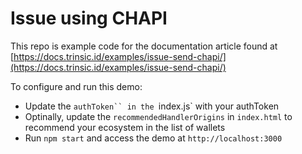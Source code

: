 # Issue using CHAPI

This repo is example code for the documentation article found at [https://docs.trinsic.id/examples/issue-send-chapi/](https://docs.trinsic.id/examples/issue-send-chapi/)

To configure and run this demo:

- Update the `authToken`` in the `index.js` with your authToken
- Optinally, update the `recommendedHandlerOrigins` in `index.html` to recommend your ecosystem in the list of wallets
- Run `npm start` and access the demo at `http://localhost:3000`